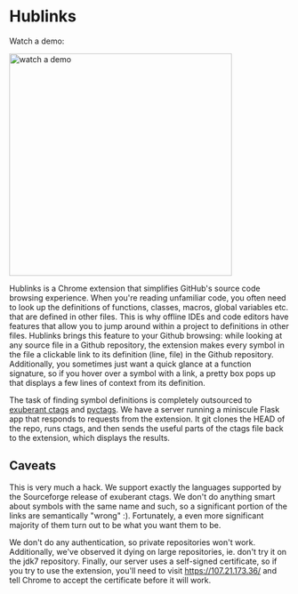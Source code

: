 # Hublinks

Watch a demo:

<a href="http://youtu.be/-Ncdiwa8plY"> <img src="https://raw.github.com/krithin/hublinks/master/static/screenshot.png" alt="watch a demo" height=400px></a>

Hublinks is a Chrome extension that simplifies GitHub's source code browsing
experience.  When you're reading unfamiliar code, you often need to look up the
definitions of functions, classes, macros, global variables etc. that are
defined in other files.  This is why offline IDEs and code editors have features
that allow you to jump around within a project to definitions in other files.
Hublinks brings this feature to your Github browsing: while looking at any
source file in a Github repository, the extension makes every symbol in the file
a clickable link to its definition (line, file) in the Github repository.
Additionally, you sometimes just want a quick glance at a function signature, so
if you hover over a symbol with a link, a pretty box pops up that displays a few
lines of context from its definition.

The task of finding symbol definitions is completely outsourced to [exuberant
ctags](http://ctags.sourceforge.net/) and
[pyctags](https://code.google.com/p/pyctags/). We have a server running a
miniscule Flask app that responds to requests from the extension. It git clones
the HEAD of the repo, runs ctags, and then sends the useful parts of the ctags
file back to the extension, which displays the results.

## Caveats

This is very much a hack. We support exactly the languages supported by the
Sourceforge release of exuberant ctags. We don't do anything smart about
symbols with the same name and such, so a significant portion of the links are
semantically "wrong" :). Fortunately, a even more significant majority of them
turn out to be what you want them to be.

We don't do any authentication, so private repositories won't work.
Additionally, we've observed it dying on large repositories, ie. don't try it
on the jdk7 repository.  Finally, our server uses a self-signed certificate, so
if you try to use the extension, you'll need to visit https://107.21.173.36/
and tell Chrome to accept the certificate before it will work.

